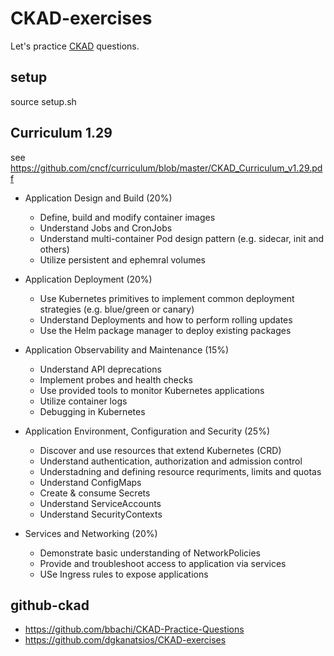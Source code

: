 # CKAD-exercises

Let's practice [CKAD](https://www.cncf.io/training/certification/ckad/) questions.

## setup
source setup.sh

## Curriculum 1.29

see https://github.com/cncf/curriculum/blob/master/CKAD_Curriculum_v1.29.pdf

- Application Design and Build (20%)
  - Define, build and modify container images
  - Understand Jobs and CronJobs
  - Understand multi-container Pod design pattern (e.g. sidecar, init and others)
  - Utilize persistent and ephemral volumes

- Application Deployment (20%)
  - Use Kubernetes primitives to implement common deployment strategies (e.g. blue/green or canary)
  - Understand Deployments and how to perform rolling updates
  - Use the Helm package manager to deploy existing packages

- Application Observability and Maintenance (15%)
  - Understand API deprecations
  - Implement probes and health checks
  - Use provided tools to monitor Kubernetes applications
  - Utilize container logs
  - Debugging in Kubernetes

- Application Environment, Configuration and Security (25%)
  - Discover and use resources that extend Kubernetes (CRD)
  - Understand authentication, authorization and admission control
  - Understadning and defining resource requriments, limits and quotas
  - Understand ConfigMaps
  - Create & consume Secrets
  - Understand ServiceAccounts
  - Understand SecurityContexts

- Services and Networking (20%)
  - Demonstrate basic understanding of NetworkPolicies
  - Provide and troubleshoot access to application via services
  - USe Ingress rules to expose applications

## github-ckad
- https://github.com/bbachi/CKAD-Practice-Questions
- https://github.com/dgkanatsios/CKAD-exercises
